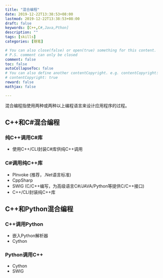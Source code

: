 ```yaml
---
title: "混合编程"
date: 2019-12-22T13:38:53+08:00
lastmod: 2019-12-22T13:38:53+08:00
draft: false
keywords: [C++,C#,Java,Pthon]
description: ""
tags: [skills]
categories: [随笔]

# You can also close(false) or open(true) something for this content.
# P.S. comment can only be closed
comment: false
toc: false
autoCollapseToc: false
# You can also define another contentCopyright. e.g. contentCopyright: "This is another copyright."
# contentCopyright: true
reward: false
mathjax: false

---
```


混合编程指使用两种或两种以上编程语言来设计应用程序的过程。

## C++和C#混合编程

### 纯C++调用C#库

* 使用C++/CLI封装C#库供纯C++调用

### C#调用纯C++库

* PInvoke (推荐，.Net语言标准)
* CppSharp
* SWIG (C/C++编写，为高级语言C#/JAVA/Python等提供C/C++接口)
* C++/CLI封装纯C++库

## C++和Python混合编程

### C++调用Python

* 嵌入Python解析器
* Cython

### Python调用C++

* Cython
* SWIG
